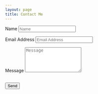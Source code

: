```yaml
---
layout: page
title: Contact Me
---
```


<form id="contactform" name="contactme" method="POST">
	<div class="row control-group">
        <div class="form-group col-xs-12 floating-label-form-group controls">
            <label>Name</label>
            <input type="text" class="form-control" placeholder="Name" name="name" required data-validation-required-message="Please enter your name.">
            <p class="help-block text-danger"></p>
        </div>
    </div>
    <div class="row control-group">
        <div class="form-group col-xs-12 floating-label-form-group controls">
            <label>Email Address</label>
            <input type="email" class="form-control" placeholder="Email Address" name="_replyto" required data-validation-required-message="Please enter your email address.">
            <p class="help-block text-danger"></p>
        </div>
    </div>
    <div class="row control-group">
        <div class="form-group col-xs-12 floating-label-form-group controls">
            <label>Message</label>
            <textarea rows="5" class="form-control" placeholder="Message" name="message" required data-validation-required-message="Please enter a message."></textarea>
            <p class="help-block text-danger"></p>
        </div>
    </div>
    <input type="text" name="_gotcha" style="display:none" >
    <input type="hidden" name="_next" value="/thankyou" />
    <input type="hidden" name="_subject" value="Website Contact Form" />
    <br>
    <div id="success"></div>
    <div class="row">
    	<input class="btn-contactme" type="submit" value="Send">
    </div>
</form>

<script>
    var contactform =  document.getElementById('contactform');
    contactform.setAttribute('action', '//formspree.io/' + 'contact' + '@' + 'laurapickens' + '.' + 'net');
</script>